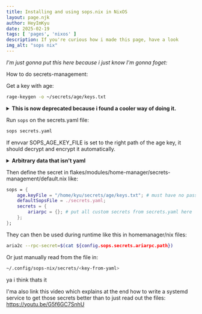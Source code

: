 ```yaml
---
title: Installing and using sops.nix in NixOS
layout: page.njk
author: HeyImKyu
date: 2025-02-19
tags: [ 'pages', 'nixos' ]
description: If you're curious how i made this page, have a look
img_alt: "sops nix"
---
```



<i>I'm just gonna put this here because i just know I'm gonna foget:</i>

How to do secrets-management:

Get a key with age:
```bash
rage-keygen -o ~/secrets/age/keys.txt
```

<details>
<summary><b>This is now deprecated because i found a cooler way of doing it.</b></summary>

Then grab the secrets.yaml file from vaultwarden that is configured something like this:
```yaml
ariarpc_secret: "my-super-secret-token"
key_in_yaml: "strongpassword123"
```

Run:
```bash
sops --encrypt --age <pub-age-key> secrets.yaml > secrets_enc.yaml
rm secrets.yaml
mv secrets_enc.yaml secrets.yaml
```

</details>

Run `sops` on the secrets.yaml file:
``` bash
sops secrets.yaml
```
If envvar SOPS_AGE_KEY_FILE is set to the right path of the age key, it should decrypt and encrypt it automatically.

<details>
<summary><b>Arbitrary data that isn't yaml</b></summary>

Apparently the key file isn't found even with the envvar if trying to encrypt arbitrary data.
For this purpose this command can be used:
```bash
sops --age "$(grep -o 'age1[^ ]*' "$SOPS_AGE_KEY_FILE")" -e input-file > output-file
```

In nix arbitrary data then has to be declared like this in sops:
```nix
sops = {
  secrets = {
    smb-credentials-kyu = {
      format = "binary";
      sopsFile = ./smb-credentials-kyu;
    };
  };
};

```
Like this we can save save whole secrets-files, e.g. in this example a credentials file.

</details>

Then define the secret in flakes/modules/home-manager/secrets-management/default.nix like:
```nix
sops = {
	age.keyFile = "/home/kyu/secrets/age/keys.txt"; # must have no password!
	defaultSopsFile = ./secrets.yaml;
	secrets = {
		ariarpc = {}; # put all custom secrets from secrets.yaml here
	};
};
```

They can then be used during runtime like this in homemanager/nix files:
```bash
aria2c --rpc-secret=$(cat ${config.sops.secrets.ariarpc.path})
```

Or just manually read from the file in:
```bash
~/.config/sops-nix/secrets/<key-from-yaml>
```

ya i think thats it

I'ma also link this video which explains at the end how to write a systemd service to get those secrets better than to just read out the files:
<a class="link" href="https://youtu.be/G5f6GC7SnhU">https://youtu.be/G5f6GC7SnhU</a>
